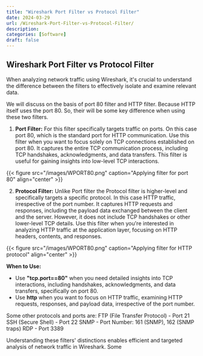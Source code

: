 ```yaml
---
title: "Wireshark Port Filter vs Protocol Filter"
date: 2024-03-29
url: /Wireshark-Port-Filter-vs-Protocol-Filter/
description:
categories: [Software]
draft: false
---
```

## Wireshark Port Filter vs Protocol Filter

When analyzing network traffic using Wireshark, it's crucial to understand the difference between the filters to effectively isolate and examine relevant data.

We will discuss on the basis of port 80 filter and  HTTP filter. Because HTTP itself uses the port 80. So, their will be some key difference when using these two filters.

1. **Port Filter:**  For this filter specifically targets traffic on ports. On this case port 80, which is the standard port for HTTP communication. Use this filter when you want to focus solely on TCP connections established on port 80. It captures the entire TCP communication process, including TCP handshakes, acknowledgments, and data transfers. This filter is useful for gaining insights into low-level TCP interactions.


{{< figure src="/images/WPORT80.png" caption="Applying filter for port 80" align="center" >}}

2. **Protocol Filter:** Unlike Port filter the Protocol filter is higher-level and specifically targets a specific protocol. In this case HTTP traffic, irrespective of the port number. It captures HTTP requests and responses, including the payload data exchanged between the client and the server. However, it does not include TCP handshakes or other lower-level TCP details. Use this filter when you're interested in analyzing HTTP traffic at the application layer, focusing on HTTP headers, contents, and responses.

{{< figure src="/images/WPORT80.png" caption="Applying filter for HTTP protocol" align="center" >}}

**When to Use:**
- Use **"tcp.port==80"** when you need detailed insights into TCP interactions, including handshakes, acknowledgments, and data transfers, specifically on port 80.
- Use **http** when you want to focus on HTTP traffic, examining HTTP requests, responses, and payload data, irrespective of the port number.

Some other protocols and ports are:
FTP (File Transfer Protocol) - Port 21
SSH (Secure Shell) - Port 22
SNMP - Port Number: 161 (SNMP), 162 (SNMP traps)
RDP - Port 3389

Understanding these filters' distinctions enables efficient and targeted analysis of network traffic in Wireshark. Some